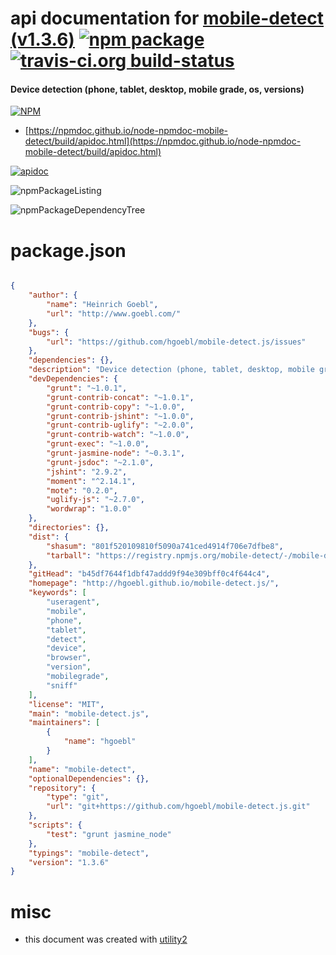 # api documentation for  [mobile-detect (v1.3.6)](http://hgoebl.github.io/mobile-detect.js/)  [![npm package](https://img.shields.io/npm/v/npmdoc-mobile-detect.svg?style=flat-square)](https://www.npmjs.org/package/npmdoc-mobile-detect) [![travis-ci.org build-status](https://api.travis-ci.org/npmdoc/node-npmdoc-mobile-detect.svg)](https://travis-ci.org/npmdoc/node-npmdoc-mobile-detect)
#### Device detection (phone, tablet, desktop, mobile grade, os, versions)

[![NPM](https://nodei.co/npm/mobile-detect.png?downloads=true&downloadRank=true&stars=true)](https://www.npmjs.com/package/mobile-detect)

- [https://npmdoc.github.io/node-npmdoc-mobile-detect/build/apidoc.html](https://npmdoc.github.io/node-npmdoc-mobile-detect/build/apidoc.html)

[![apidoc](https://npmdoc.github.io/node-npmdoc-mobile-detect/build/screenCapture.buildCi.browser.%252Ftmp%252Fbuild%252Fapidoc.html.png)](https://npmdoc.github.io/node-npmdoc-mobile-detect/build/apidoc.html)

![npmPackageListing](https://npmdoc.github.io/node-npmdoc-mobile-detect/build/screenCapture.npmPackageListing.svg)

![npmPackageDependencyTree](https://npmdoc.github.io/node-npmdoc-mobile-detect/build/screenCapture.npmPackageDependencyTree.svg)



# package.json

```json

{
    "author": {
        "name": "Heinrich Goebl",
        "url": "http://www.goebl.com/"
    },
    "bugs": {
        "url": "https://github.com/hgoebl/mobile-detect.js/issues"
    },
    "dependencies": {},
    "description": "Device detection (phone, tablet, desktop, mobile grade, os, versions)",
    "devDependencies": {
        "grunt": "~1.0.1",
        "grunt-contrib-concat": "~1.0.1",
        "grunt-contrib-copy": "~1.0.0",
        "grunt-contrib-jshint": "~1.0.0",
        "grunt-contrib-uglify": "~2.0.0",
        "grunt-contrib-watch": "~1.0.0",
        "grunt-exec": "~1.0.0",
        "grunt-jasmine-node": "~0.3.1",
        "grunt-jsdoc": "~2.1.0",
        "jshint": "2.9.2",
        "moment": "^2.14.1",
        "mote": "0.2.0",
        "uglify-js": "~2.7.0",
        "wordwrap": "1.0.0"
    },
    "directories": {},
    "dist": {
        "shasum": "801f520109810f5090a741ced4914f706e7dfbe8",
        "tarball": "https://registry.npmjs.org/mobile-detect/-/mobile-detect-1.3.6.tgz"
    },
    "gitHead": "b45df7644f1dbf47addd9f94e309bff0c4f644c4",
    "homepage": "http://hgoebl.github.io/mobile-detect.js/",
    "keywords": [
        "useragent",
        "mobile",
        "phone",
        "tablet",
        "detect",
        "device",
        "browser",
        "version",
        "mobilegrade",
        "sniff"
    ],
    "license": "MIT",
    "main": "mobile-detect.js",
    "maintainers": [
        {
            "name": "hgoebl"
        }
    ],
    "name": "mobile-detect",
    "optionalDependencies": {},
    "repository": {
        "type": "git",
        "url": "git+https://github.com/hgoebl/mobile-detect.js.git"
    },
    "scripts": {
        "test": "grunt jasmine_node"
    },
    "typings": "mobile-detect",
    "version": "1.3.6"
}
```



# misc
- this document was created with [utility2](https://github.com/kaizhu256/node-utility2)
